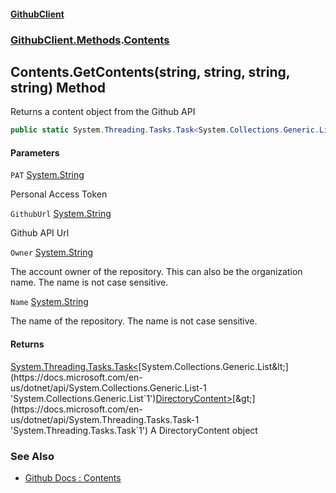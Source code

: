 #### [GithubClient](index 'index')
### [GithubClient.Methods](GithubClient.Methods 'GithubClient.Methods').[Contents](GithubClient.Methods.Contents 'GithubClient.Methods.Contents')

## Contents.GetContents(string, string, string, string) Method

Returns a content object from the Github API

```csharp
public static System.Threading.Tasks.Task<System.Collections.Generic.List<GithubClient.Models.DirectoryContent>> GetContents(string PAT, string GithubUrl, string Owner, string Name);
```
#### Parameters

<a name='GithubClient.Methods.Contents.GetContents(string,string,string,string).PAT'></a>

`PAT` [System.String](https://docs.microsoft.com/en-us/dotnet/api/System.String 'System.String')

Personal Access Token

<a name='GithubClient.Methods.Contents.GetContents(string,string,string,string).GithubUrl'></a>

`GithubUrl` [System.String](https://docs.microsoft.com/en-us/dotnet/api/System.String 'System.String')

Github API Url

<a name='GithubClient.Methods.Contents.GetContents(string,string,string,string).Owner'></a>

`Owner` [System.String](https://docs.microsoft.com/en-us/dotnet/api/System.String 'System.String')

The account owner of the repository. This can also be the organization name. The name is not case sensitive.

<a name='GithubClient.Methods.Contents.GetContents(string,string,string,string).Name'></a>

`Name` [System.String](https://docs.microsoft.com/en-us/dotnet/api/System.String 'System.String')

The name of the repository. The name is not case sensitive.

#### Returns
[System.Threading.Tasks.Task&lt;](https://docs.microsoft.com/en-us/dotnet/api/System.Threading.Tasks.Task-1 'System.Threading.Tasks.Task`1')[System.Collections.Generic.List&lt;](https://docs.microsoft.com/en-us/dotnet/api/System.Collections.Generic.List-1 'System.Collections.Generic.List`1')[DirectoryContent](GithubClient.Models.DirectoryContent 'GithubClient.Models.DirectoryContent')[&gt;](https://docs.microsoft.com/en-us/dotnet/api/System.Collections.Generic.List-1 'System.Collections.Generic.List`1')[&gt;](https://docs.microsoft.com/en-us/dotnet/api/System.Threading.Tasks.Task-1 'System.Threading.Tasks.Task`1')
A DirectoryContent object

### See Also
- [Github Docs : Contents](https://docs.github.com/en/rest/repos/contents#get-repository-content 'https://docs.github.com/en/rest/repos/contents#get-repository-content')